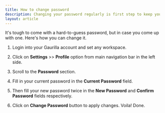 ```yaml
---
title: How to change password
description: Changing your password regularly is first step to keep your account secure
layout: article
---
```

It's tough to come with a hard-to-guess password, but in case you come up with one. Here's how you can change it.

1. Login into your Gaurilla account and set any workspace.

2. Click on **Settings** >> **Profile** option from main navigation bar in the left side.

3. Scroll to the **Password** section.

4. Fill in your current password in the **Current Password** field.

5. Then fill your new password twice in the **New Password** and **Confirm Password** fields respectively.

6. Click on **Change Password** button to apply changes. Voila! Done.